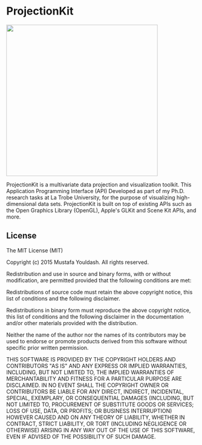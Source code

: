 # ProjectionKit

<img src="https://raw.github.com/youldash/ProjectionKit/master/Projections/Screenshots/MinimumSpanningTreeIn2D.png" width="400" />

ProjectionKit is a multivariate data projection and visualization toolkit. This Application Programming Interface (API) Developed as part of my Ph.D. research tasks at La Trobe University, for the purpose of visualizing high-dimensional data sets. ProjectionKit is built on top of existing APIs such as the Open Graphics Library (OpenGL), Apple's GLKit and Scene Kit APIs, and more.


## License

The MIT License (MIT)

Copyright (c) 2015 Mustafa Youldash. All rights reserved.

Redistribution and use in source and binary forms, with or without
modification, are permitted provided that the following conditions are met:

Redistributions of source code must retain the above copyright notice, this
list of conditions and the following disclaimer.

Redistributions in binary form must reproduce the above copyright notice,
this list of conditions and the following disclaimer in the documentation
and/or other materials provided with the distribution.

Neither the name of the author nor the names of its contributors may be used
to endorse or promote products derived from this software without specific
prior written permission.

THIS SOFTWARE IS PROVIDED BY THE COPYRIGHT HOLDERS AND CONTRIBUTORS "AS IS"
AND ANY EXPRESS OR IMPLIED WARRANTIES, INCLUDING, BUT NOT LIMITED TO, THE
IMPLIED WARRANTIES OF MERCHANTABILITY AND FITNESS FOR A PARTICULAR PURPOSE ARE
DISCLAIMED. IN NO EVENT SHALL THE COPYRIGHT OWNER OR CONTRIBUTORS BE LIABLE
FOR ANY DIRECT, INDIRECT, INCIDENTAL, SPECIAL, EXEMPLARY, OR CONSEQUENTIAL
DAMAGES (INCLUDING, BUT NOT LIMITED TO, PROCUREMENT OF SUBSTITUTE GOODS OR
SERVICES; LOSS OF USE, DATA, OR PROFITS; OR BUSINESS INTERRUPTION) HOWEVER
CAUSED AND ON ANY THEORY OF LIABILITY, WHETHER IN CONTRACT, STRICT LIABILITY,
OR TORT (INCLUDING NEGLIGENCE OR OTHERWISE) ARISING IN ANY WAY OUT OF THE USE
OF THIS SOFTWARE, EVEN IF ADVISED OF THE POSSIBILITY OF SUCH DAMAGE.
